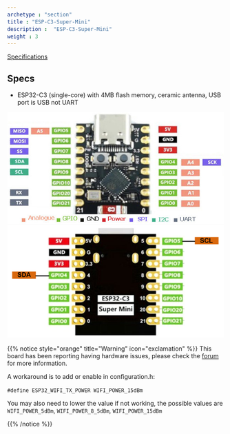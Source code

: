 ```yaml
---
archetype : "section"
title : "ESP-C3-Super-Mini"
description :  "ESP-C3-Super-Mini"
weight : 3
---
```


[Specifications](https://www.tindie.com/products/adz1122/esp32-c3-development-board-esp32-supermini/)

## Specs
* ESP32-C3 (single-core)  with 4MB flash memory, ceramic antenna, USB port is USB not UART


![image](front.jpeg?width=400px)
![image](back.png?width=400px)


{{% notice style="orange" title="Warning" icon="exclamation" %}}
This board has been reporting having hardware issues, please check the [forum](https://github.com/espressif/arduino-esp32/issues/6430) for more information.

A workaround is to add or enable in configuration.h:

`#define ESP32_WIFI_TX_POWER WIFI_POWER_15dBm`

You may also need to lower the value if not working, the possible values are `WIFI_POWER_5dBm`, `WIFI_POWER_8_5dBm`, `WIFI_POWER_15dBm` 

{{% /notice %}}

